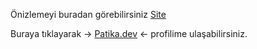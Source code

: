 Önizlemeyi buradan görebilirsiniz [Site](https://burakkalay.github.io/Kodluyoruz-FrontEnd/CSS/Odev_3/index.html)

Buraya tıklayarak -> [Patika.dev](https://app.patika.dev/brkkly09) <- profilime ulaşabilirsiniz.